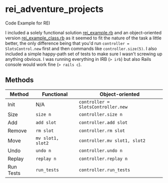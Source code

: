 # rei_adventure_projects
Code Example for REI

I included a solely functional solution [rei_example.rb](../blob/master/rei_example.rb) and an object-oriented version [rei_example_class.rb](../blob/master/rei_example_class.rb) as it seemed to fit the nature of the task a little better, the only difference being that you'd run `controller = SlotsControl.new` first and then commands like `controller.size(5)`. I also included a simple happy-path set of tests to make sure I wasn't screwing up anything obvious. I was running everything in IRB (`> irb`) but also Rails console would work fine (`> rails c`).

## Methods

| Method       | Functional       | Object-oriented                   |
| ------------ |------------------| ----------------------------------|
| Init         | N/A              | `controller = SlotsController.new`|
| Size         | `size n`         | `controller.size n`               |
| Add          | `add slot`       | `controller.add slot`             |
| Remove       | `rm slot`        | `controller.rm slot`              |
| Move         | `mv slot1, slot2`| `controller.mv slot1, slot2`      |
| Undo         | `undo n`         | `controller.undo n`               |
| Replay       | `replay n`       | `controller.replay n`             |
| Run Tests    | `run_tests`      | `controller.run_tests`            |

